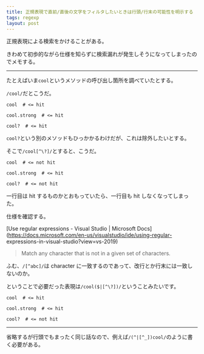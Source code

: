 ```yaml
---
title: 正規表現で直前/直後の文字をフィルタしたいときは行頭/行末の可能性を明示する
tags: regexp
layout: post
---
```


正規表現による検索をかけることがある。

きわめて初歩的ながら仕様を知らずに検索漏れが発生しそうになってしまったのでメモする。

---

たとえばいま`cool`というメソッドの呼び出し箇所を調べていたとする。

`/cool/`だとこうだ。

    cool  # <= hit

    cool.strong  # <= hit

    cool?  # <= hit

`cool?`という別のメソッドもひっかかるわけだが、これは除外したいとする。

そこで`/cool[^\?]/`とすると、こうだ。

    cool  # <= not hit

    cool.strong  # <= hit

    cool?  # <= not hit

一行目は hit するものかとおもっていたら、一行目も hit しなくなってしまった。

仕様を確認する。

[Use regular expressions - Visual Studio | Microsoft
Docs](https://docs.microsoft.com/en-us/visualstudio/ide/using-regular-
expressions-in-visual-studio?view=vs-2019)

> Match any character that is not in a given set of characters.

ふむ、`/[^abc]/`は character に一致するのであって、改行とか行末には一致しないのか。

ということで必要だった表現は`/cool($|[^\?])/`ということみたいです。

    cool  # <= hit

    cool.strong  # <= hit

    cool?  # <= not hit

---

省略するが行頭でもまったく同じ話なので、例えば`/(^|[^_])cool/`のように書く必要がある。
